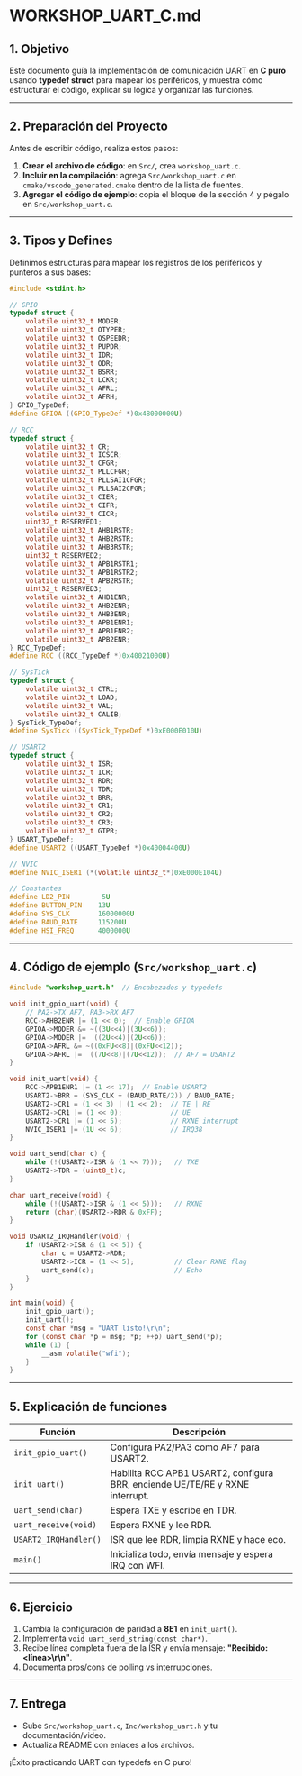 # WORKSHOP\_UART\_C.md

## 1. Objetivo

Este documento guía la implementación de comunicación UART en **C puro** usando **typedef struct** para mapear los periféricos, y muestra cómo estructurar el código, explicar su lógica y organizar las funciones.

---

## 2. Preparación del Proyecto

Antes de escribir código, realiza estos pasos:

1. **Crear el archivo de código**: en `Src/`, crea `workshop_uart.c`.
2. **Incluir en la compilación**: agrega `Src/workshop_uart.c` en `cmake/vscode_generated.cmake` dentro de la lista de fuentes.
3. **Agregar el código de ejemplo**: copia el bloque de la sección 4 y pégalo en `Src/workshop_uart.c`.

---

## 3. Tipos y Defines

Definimos estructuras para mapear los registros de los periféricos y punteros a sus bases:

```c
#include <stdint.h>

// GPIO
typedef struct {
    volatile uint32_t MODER;
    volatile uint32_t OTYPER;
    volatile uint32_t OSPEEDR;
    volatile uint32_t PUPDR;
    volatile uint32_t IDR;
    volatile uint32_t ODR;
    volatile uint32_t BSRR;
    volatile uint32_t LCKR;
    volatile uint32_t AFRL;
    volatile uint32_t AFRH;
} GPIO_TypeDef;
#define GPIOA ((GPIO_TypeDef *)0x48000000U)

// RCC
typedef struct {
    volatile uint32_t CR;
    volatile uint32_t ICSCR;
    volatile uint32_t CFGR;
    volatile uint32_t PLLCFGR;
    volatile uint32_t PLLSAI1CFGR;
    volatile uint32_t PLLSAI2CFGR;
    volatile uint32_t CIER;
    volatile uint32_t CIFR;
    volatile uint32_t CICR;
    uint32_t RESERVED1;
    volatile uint32_t AHB1RSTR;
    volatile uint32_t AHB2RSTR;
    volatile uint32_t AHB3RSTR;
    uint32_t RESERVED2;
    volatile uint32_t APB1RSTR1;
    volatile uint32_t APB1RSTR2;
    volatile uint32_t APB2RSTR;
    uint32_t RESERVED3;
    volatile uint32_t AHB1ENR;
    volatile uint32_t AHB2ENR;
    volatile uint32_t AHB3ENR;
    volatile uint32_t APB1ENR1;
    volatile uint32_t APB1ENR2;
    volatile uint32_t APB2ENR;
} RCC_TypeDef;
#define RCC ((RCC_TypeDef *)0x40021000U)

// SysTick
typedef struct {
    volatile uint32_t CTRL;
    volatile uint32_t LOAD;
    volatile uint32_t VAL;
    volatile uint32_t CALIB;
} SysTick_TypeDef;
#define SysTick ((SysTick_TypeDef *)0xE000E010U)

// USART2
typedef struct {
    volatile uint32_t ISR;
    volatile uint32_t ICR;
    volatile uint32_t RDR;
    volatile uint32_t TDR;
    volatile uint32_t BRR;
    volatile uint32_t CR1;
    volatile uint32_t CR2;
    volatile uint32_t CR3;
    volatile uint32_t GTPR;
} USART_TypeDef;
#define USART2 ((USART_TypeDef *)0x40004400U)

// NVIC
#define NVIC_ISER1 (*(volatile uint32_t*)0xE000E104U)

// Constantes
#define LD2_PIN        5U
#define BUTTON_PIN    13U
#define SYS_CLK       16000000U
#define BAUD_RATE     115200U
#define HSI_FREQ      4000000U
```

---

## 4. Código de ejemplo (`Src/workshop_uart.c`)

```c
#include "workshop_uart.h"  // Encabezados y typedefs

void init_gpio_uart(void) {
    // PA2->TX AF7, PA3->RX AF7
    RCC->AHB2ENR |= (1 << 0);  // Enable GPIOA
    GPIOA->MODER &= ~((3U<<4)|(3U<<6));
    GPIOA->MODER |=  ((2U<<4)|(2U<<6));
    GPIOA->AFRL &= ~((0xFU<<8)|(0xFU<<12));
    GPIOA->AFRL |=  ((7U<<8)|(7U<<12));  // AF7 = USART2
}

void init_uart(void) {
    RCC->APB1ENR1 |= (1 << 17);  // Enable USART2
    USART2->BRR = (SYS_CLK + (BAUD_RATE/2)) / BAUD_RATE;
    USART2->CR1 = (1 << 3) | (1 << 2);  // TE | RE
    USART2->CR1 |= (1 << 0);            // UE
    USART2->CR1 |= (1 << 5);            // RXNE interrupt
    NVIC_ISER1 |= (1U << 6);            // IRQ38
}

void uart_send(char c) {
    while (!(USART2->ISR & (1 << 7)));   // TXE
    USART2->TDR = (uint8_t)c;
}

char uart_receive(void) {
    while (!(USART2->ISR & (1 << 5)));   // RXNE
    return (char)(USART2->RDR & 0xFF);
}

void USART2_IRQHandler(void) {
    if (USART2->ISR & (1 << 5)) {
        char c = USART2->RDR;
        USART2->ICR = (1 << 5);          // Clear RXNE flag
        uart_send(c);                    // Echo
    }
}

int main(void) {
    init_gpio_uart();
    init_uart();
    const char *msg = "UART listo!\r\n";
    for (const char *p = msg; *p; ++p) uart_send(*p);
    while (1) {
        __asm volatile("wfi");
    }
}
```

---

## 5. Explicación de funciones

| Función               | Descripción                                                                  |
| --------------------- | ---------------------------------------------------------------------------- |
| `init_gpio_uart()`    | Configura PA2/PA3 como AF7 para USART2.                                      |
| `init_uart()`         | Habilita RCC APB1 USART2, configura BRR, enciende UE/TE/RE y RXNE interrupt. |
| `uart_send(char)`     | Espera TXE y escribe en TDR.                                                 |
| `uart_receive(void)`  | Espera RXNE y lee RDR.                                                       |
| `USART2_IRQHandler()` | ISR que lee RDR, limpia RXNE y hace eco.                                     |
| `main()`              | Inicializa todo, envía mensaje y espera IRQ con WFI.                         |

---

## 6. Ejercicio

1. Cambia la configuración de paridad a **8E1** en `init_uart()`.
2. Implementa `void uart_send_string(const char*)`.
3. Recibe línea completa fuera de la ISR y envía mensaje: **"Recibido: \<línea>\r\n"**.
4. Documenta pros/cons de polling vs interrupciones.

---

## 7. Entrega

* Sube `Src/workshop_uart.c`, `Inc/workshop_uart.h` y tu documentación/video.
* Actualiza README con enlaces a los archivos.

¡Éxito practicando UART con typedefs en C puro!
